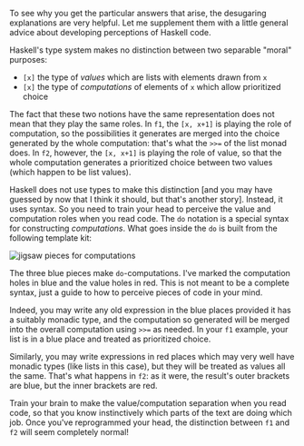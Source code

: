 To see why you get the particular answers that arise, the desugaring explanations are very helpful. Let me supplement them with a little general advice about developing perceptions of Haskell code. 

Haskell's type system makes no distinction between two separable "moral" purposes:

  - `[x]` the type of *values* which are lists with elements drawn from `x`
  - `[x]` the type of *computations* of elements of `x` which allow prioritized choice

The fact that these two notions have the same representation does not mean that they play the same roles. In `f1`, the `[x, x+1]` is playing the role of computation, so the possibilities it generates are merged into the choice generated by the whole computation: that's what the `>>=` of the list monad does. In `f2`, however, the `[x, x+1]` is playing the role of value, so that the whole computation generates a prioritized choice between two values (which happen to be list values).

Haskell does not use types to make this distinction [and you may have guessed by now that I think it should, but that's another story]. Instead, it uses syntax. So you need to train your head to perceive the value and computation roles when you read code. The `do` notation is a special syntax for constructing *computations*. What goes inside the `do` is built from the following template kit:

![jigsaw pieces for computations][1]

The three blue pieces make `do`-computations. I've marked the computation holes in blue and the value holes in red. This is not meant to be a complete syntax, just a guide to how to perceive pieces of code in your mind.

Indeed, you may write any old expression in the blue places provided it has a suitably monadic type, and the computation so generated will be merged into the overall computation using `>>=` as needed. In your `f1` example, your list is in a blue place and treated as prioritized choice. 

Similarly, you may write expressions in red places which may very well have monadic types (like lists in this case), but they will be treated as values all the same. That's what happens in `f2`: as it were, the result's outer brackets are blue, but the inner brackets are red.

Train your brain to make the value/computation separation when you read code, so that you know instinctively which parts of the text are doing which job. Once you've reprogrammed your head, the distinction between `f1` and `f2` will seem completely normal!


  [1]: http://i.stack.imgur.com/BFJSD.jpg
